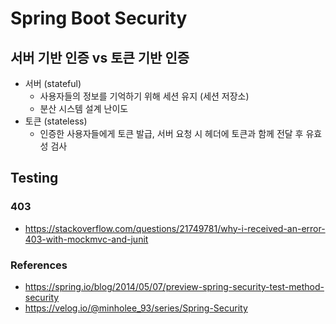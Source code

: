 # Spring Boot Security

## 서버 기반 인증 vs 토큰 기반 인증
- 서버 (stateful)
    - 사용자들의 정보를 기억하기 위해 세션 유지 (세션 저장소)
    - 분산 시스템 설계 난이도
- 토큰 (stateless)
    - 인증한 사용자들에게 토큰 발급, 서버 요청 시 헤더에 토큰과 함께 전달 후 유효성 검사

## Testing
### 403 
- https://stackoverflow.com/questions/21749781/why-i-received-an-error-403-with-mockmvc-and-junit

### References
- https://spring.io/blog/2014/05/07/preview-spring-security-test-method-security
- https://velog.io/@minholee_93/series/Spring-Security